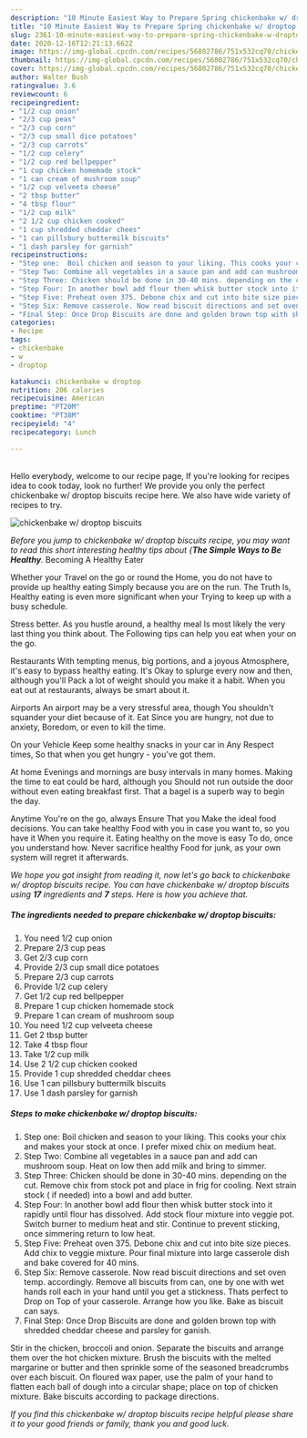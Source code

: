 ```yaml
---
description: "10 Minute Easiest Way to Prepare Spring chickenbake w/ droptop biscuits"
title: "10 Minute Easiest Way to Prepare Spring chickenbake w/ droptop biscuits"
slug: 2361-10-minute-easiest-way-to-prepare-spring-chickenbake-w-droptop-biscuits
date: 2020-12-16T12:21:13.662Z
image: https://img-global.cpcdn.com/recipes/56802786/751x532cq70/chickenbake-w-droptop-biscuits-recipe-main-photo.jpg
thumbnail: https://img-global.cpcdn.com/recipes/56802786/751x532cq70/chickenbake-w-droptop-biscuits-recipe-main-photo.jpg
cover: https://img-global.cpcdn.com/recipes/56802786/751x532cq70/chickenbake-w-droptop-biscuits-recipe-main-photo.jpg
author: Walter Bush
ratingvalue: 3.6
reviewcount: 6
recipeingredient:
- "1/2 cup onion"
- "2/3 cup peas"
- "2/3 cup corn"
- "2/3 cup small dice potatoes"
- "2/3 cup carrots"
- "1/2 cup celery"
- "1/2 cup red bellpepper"
- "1 cup chicken homemade stock"
- "1 can cream of mushroom soup"
- "1/2 cup velveeta cheese"
- "2 tbsp butter"
- "4 tbsp flour"
- "1/2 cup milk"
- "2 1/2 cup chicken cooked"
- "1 cup shredded cheddar chees"
- "1 can pillsbury buttermilk biscuits"
- "1 dash parsley for garnish"
recipeinstructions:
- "Step one:  Boil chicken and season to your liking. This cooks your chix and makes your stock at once. I prefer mixed chix on medium heat."
- "Step Two: Combine all vegetables in a sauce pan and add can mushroom soup. Heat on low then add milk and bring to simmer."
- "Step Three: Chicken should be done in 30-40 mins. depending on the cut. Remove chix from stock pot and place in frig for cooling. Next strain stock ( if needed) into a bowl and add butter."
- "Step Four: In another bowl add flour then whisk butter stock into it rapidly until flour has dissolved. Add stock flour mixture into veggie pot. Switch burner to medium heat and stir. Continue to prevent sticking, once simmering return to low heat."
- "Step Five: Preheat oven 375. Debone chix and cut into bite size pieces. Add chix to veggie mixture. Pour final mixture into large casserole dish and bake covered for 40 mins."
- "Step Six: Remove casserole. Now read biscuit directions and set oven temp. accordingly. Remove all biscuits from can, one by one with wet hands roll each in your hand until you get a stickness. Thats perfect to Drop on Top of your casserole. Arrange how you like. Bake as biscuit can says."
- "Final Step: Once Drop Biscuits are done and golden brown top with shredded cheddar cheese and parsley for ganish."
categories:
- Recipe
tags:
- chickenbake
- w
- droptop

katakunci: chickenbake w droptop 
nutrition: 206 calories
recipecuisine: American
preptime: "PT20M"
cooktime: "PT38M"
recipeyield: "4"
recipecategory: Lunch

---
```

<br>
Hello everybody, welcome to our recipe page, If you're looking for recipes idea to cook today, look no further! We provide you only the perfect chickenbake w/ droptop biscuits recipe here. We also have wide variety of recipes to try.
<br>


![chickenbake w/ droptop biscuits](https://img-global.cpcdn.com/recipes/56802786/751x532cq70/chickenbake-w-droptop-biscuits-recipe-main-photo.jpg)

<i>Before you jump to chickenbake w/ droptop biscuits recipe, you may want to read this short interesting healthy tips about {<strong>The Simple Ways to Be Healthy</strong>.</i>
Becoming A Healthy Eater

Whether your Travel on the go or round the
Home, you do not have to provide up healthy eating
Simply because you are on the run. The Truth Is,
Healthy eating is even more significant when your
Trying to keep up with a busy schedule.


Stress better. As you hustle around, a healthy meal
Is most likely the very last thing you think about. The
Following tips can help you eat when your on the go.

Restaurants
With tempting menus, big portions, and a joyous 
Atmosphere, it's easy to bypass healthy eating. It's
Okay to splurge every now and then, although you'll
Pack a lot of weight should you make it a habit.
When you eat out at restaurants, always be smart
about it.

Airports
An airport may be a very stressful area, though 
You shouldn't squander your diet because of it. Eat
Since you are hungry, not due to anxiety,
Boredom, or even to kill the time.

On your Vehicle 
Keep some healthy snacks in your car in Any Respect times,
So that when you get hungry - you've got them.

At home
Evenings and mornings are busy intervals in many homes.
Making the time to eat could be hard, although you
Should not run outside the door without even eating breakfast
first. 
That a bagel is a superb way to begin the day.

Anytime You're on the go, always Ensure That you
Make the ideal food decisions. You can take healthy
Food with you in case you want to, so you have it
When you require it. Eating healthy on the move is easy
To do, once you understand how. Never sacrifice healthy
Food for junk, as your own system will regret it afterwards.


<i>We hope you got insight from reading it, now let's go back to chickenbake w/ droptop biscuits recipe. You can have chickenbake w/ droptop biscuits using <strong>17</strong> ingredients and <strong>7</strong> steps. Here is how you achieve that.
</i>

##### The ingredients needed to prepare chickenbake w/ droptop biscuits:

1. You need 1/2 cup onion
1. Prepare 2/3 cup peas
1. Get 2/3 cup corn
1. Provide 2/3 cup small dice potatoes
1. Prepare 2/3 cup carrots
1. Provide 1/2 cup celery
1. Get 1/2 cup red bellpepper
1. Prepare 1 cup chicken homemade stock
1. Prepare 1 can cream of mushroom soup
1. You need 1/2 cup velveeta cheese
1. Get 2 tbsp butter
1. Take 4 tbsp flour
1. Take 1/2 cup milk
1. Use 2 1/2 cup chicken cooked
1. Provide 1 cup shredded cheddar chees
1. Use 1 can pillsbury buttermilk biscuits
1. Use 1 dash parsley for garnish


##### Steps to make chickenbake w/ droptop biscuits:

1. Step one:  Boil chicken and season to your liking. This cooks your chix and makes your stock at once. I prefer mixed chix on medium heat.
1. Step Two: Combine all vegetables in a sauce pan and add can mushroom soup. Heat on low then add milk and bring to simmer.
1. Step Three: Chicken should be done in 30-40 mins. depending on the cut. Remove chix from stock pot and place in frig for cooling. Next strain stock ( if needed) into a bowl and add butter.
1. Step Four: In another bowl add flour then whisk butter stock into it rapidly until flour has dissolved. Add stock flour mixture into veggie pot. Switch burner to medium heat and stir. Continue to prevent sticking, once simmering return to low heat.
1. Step Five: Preheat oven 375. Debone chix and cut into bite size pieces. Add chix to veggie mixture. Pour final mixture into large casserole dish and bake covered for 40 mins.
1. Step Six: Remove casserole. Now read biscuit directions and set oven temp. accordingly. Remove all biscuits from can, one by one with wet hands roll each in your hand until you get a stickness. Thats perfect to Drop on Top of your casserole. Arrange how you like. Bake as biscuit can says.
1. Final Step: Once Drop Biscuits are done and golden brown top with shredded cheddar cheese and parsley for ganish.


Stir in the chicken, broccoli and onion. Separate the biscuits and arrange them over the hot chicken mixture. Brush the biscuits with the melted margarine or butter and then sprinkle some of the seasoned breadcrumbs over each biscuit. On floured wax paper, use the palm of your hand to flatten each ball of dough into a circular shape; place on top of chicken mixture. Bake biscuits according to package directions. 

<i>If you find this chickenbake w/ droptop biscuits recipe helpful please share it to your good friends or family, thank you and good luck.</i>
